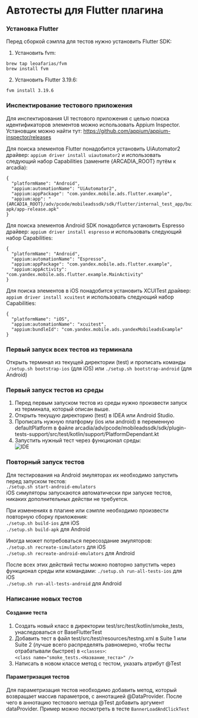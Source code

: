 # Автотесты для Flutter плагина

### Установка Flutter
Перед сборкой сэмпла для тестов нужно установить Flutter SDK:
1. Установить fvm:</br>
```
brew tap leoafarias/fvm
brew install fvm
```
2. Установить Flutter 3.19.6:</br>
```
fvm install 3.19.6
```

### Инспектирование тестового приложения
Для инспектирования UI тестового приложения с целью поиска идентификаторов элементов можно использовать Appium Inspector. Установщик можно найти тут: https://github.com/appium/appium-inspector/releases

Для поиска элементов Flutter понадобится установить UiAutomator2 драйвер:
`appium driver install uiautomator2`
и использовать следующий набор Capabilities (замените {ARCADIA_ROOT} путём к arcadia):
```
{
  "platformName": "Android",
  "appium:automationName": "UiAutomator2",
  "appium:appPackage": "com.yandex.mobile.ads.flutter.example",
  "appium:app": "{ARCADIA_ROOT}/adv/pcode/mobileadssdk/sdk/flutter/internal_test_app/build/app/outputs/flutter-apk/app-release.apk"
}
```

Для поиска элементов Android SDK понадобится установить Espresso драйвер:
`appium driver install espresso`
и использовать следующий набор Capabilities:
```
{
  "platformName": "Android",
  "appium:automationName": "Espresso",
  "appium:appPackage": "com.yandex.mobile.ads.flutter.example",
  "appium:appActivity": "com.yandex.mobile.ads.flutter.example.MainActivity"
}
```

Для поиска элементов в iOS понадобится установить XCUITest драйвер:
`appium driver install xcuitest`
и использовать следующий набор Capabilities:
```
{
  "platformName": "iOS",
  "appium:automationName": "xcuitest",
  "appium:bundleId": "com.yandex.mobile.ads.yandexMobileadsExample"
}
```

### Первый запуск всех тестов из терминала
Открыть терминал из текущей директории (test) и прописать команды `./setup.sh bootstrap-ios` (для iOS) или `./setup.sh bootstrap-android` (для Android)

### Первый запуск тестов из среды
1. Перед первым запуском тестов из среды нужно произвести запуск из терминала, который описан выше.
2. Открыть текущую директорию (test) в IDEA или Android Studio.
3. Прописать нужную платформу (ios или android) в переменную defaultPlatform в файле arcadia/adv/pcode/mobileadssdk/sdk/plugin-tests-support/src/test/kotlin/support/PlatformDependant.kt
4. Запустить нужный тест через функционал среды:<br/>
![IDE](https://jing.yandex-team.ru/files/stefjen/test.png)

### Повторный запуск тестов
Для тестирования на Android эмуляторах их необходимо запустить перед запуском тестов:<br/>
`./setup.sh start-android-emulators`<br/>
iOS симуляторы запускаются автоматически при запуске тестов, никаких дополнительных действи не требуется.

При изменениях в плагине или сэмпле необходимо произвести повторную сборку приложения:<br/>
`./setup.sh build-ios` для iOS<br/>
`./setup.sh build-apk` для Android

Иногда может потребоваться пересоздание эмуляторов:<br/>
`./setup.sh recreate-simulators` для iOS<br/>
`./setup.sh recreate-android-emulators` для Android

После всех этих действий тесты можно повторно запустить через функционал среды или командами:
`./setup.sh run-all-tests-ios` для iOS<br/>
`./setup.sh run-all-tests-android` для Android


### Написание новых тестов
#### Создание теста
1. Создать новый класс в директории test/src/test/kotlin/smoke_tests, унаследоваться от BaseFlutterTest
2. Добавить тест в файл test/src/test/resources/testng.xml в Suite 1 или Suite 2 (лучше всего распределять равномерно, чтобы тесты отрабатывали быстрее) в `<classes>`:<br />
`<class name="smoke_tests.<Название_теста>" />`
3. Написать в новом классе метод с тестом, указать атрибут @Test

#### Параметризация тестов
Для параметризация тестов необходимо добавить метод, который возвращает массив параметров, с аннотацией @DataProvider. После чего в аннотацию тестового метода @Test добавить аргумент dataProvider. Пример можно посмотреть в тесте `BannerLoadAndClickTest`